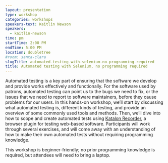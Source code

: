 ```yaml
---
layout: presentation
type: workshop
categories: workshops
speakers-text: Kaitlin Newson
speakers:
  - kaitlin-newson
time: pm
startTime: 2:00 PM
endTime: 5:00 PM
location: doubletree
#room: santa-clara
slugTitle: automated-testing-with-selenium-no-programming-required
title: Automated testing with Selenium, no programming required
---
```


Automated testing is a key part of ensuring that the software we develop and provide works effectively and functionally. For the software used by patrons, automated testing can point us to the bugs we need to fix, or the issues that we need to report to software maintainers, before they cause problems for our users. In this hands-on workshop, we’ll start by discussing what automated testing is, different kinds of testing, and provide an overview of some commonly used tools and methods. Then, we’ll dive into how to scope and create automated tests using [Katalon Recorder](https://www.katalon.com/resources-center/blog/katalon-automation-recorder/), a browser plugin for testing web-based software. Participants will work through several exercises, and will come away with an understanding of how to make their own automated tests without requiring programming knowledge.

This workshop is beginner-friendly; no prior programming knowledge is required, but attendees will need to bring a laptop.
